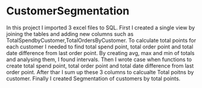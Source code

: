 # CustomerSegmentation
In this project I imported 3 excel files to SQL.
First I created a single view by joining the tables and adding new columns such as TotalSpendbyCustomer,TotalOrdersByCustomer.
To calculate total points for each customer I needed to find total spend point, total order point and total date difference from last order point.
By creating avg, max and min of totals and analysing them, I found intervals. Then I wrote case when functions to create total spend point, total 
order point and total date difference from last order point. After thar I sum up these 3 columns to calcualte Total poitns by customer.
Finally I created Segmentation of customers by total points.
